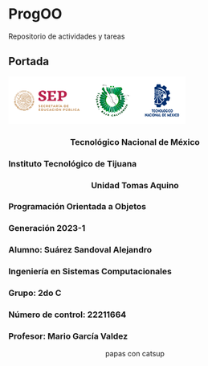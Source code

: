 # ProgOO
Repositorio de actividades y tareas

## Portada
![](./img/ParadigmaOO/gxaEVLb.png "Logos Oficiales")

### <center> Tecnológico Nacional de México</center>
### Instituto Tecnológico de Tijuana 
### <center>Unidad Tomas Aquino</center>

### Programación Orientada a Objetos
### Generación 2023-1


### Alumno: Suárez Sandoval Alejandro
### Ingeniería en Sistemas Computacionales
### Grupo: 2do C
### Número de control: 22211664

### Profesor: Mario García Valdez</center>

<center>papas con catsup</center>

